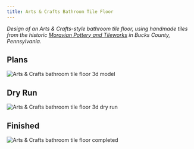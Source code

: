 ```yaml
---
title: Arts & Crafts Bathroom Tile Floor
---
```


_Design of an Arts & Crafts-style bathroom tile floor, using handmade tiles from the historic [Moravian Pottery and Tileworks](https://www.thetileworks.org/) in Bucks County, Pennsylvania._

## Plans

![Arts & Crafts bathroom tile floor 3d model](../assets/arts-and-crafts-bathroom-tile-floor/bathroom-tile-floor-expected.jpg)

## Dry Run

![Arts & Crafts bathroom tile floor 3d dry run](../assets/arts-and-crafts-bathroom-tile-floor/bathroom-tile-floor-dry-run.jpg)

## Finished

![Arts & Crafts bathroom tile floor completed](../assets/arts-and-crafts-bathroom-tile-floor/bathroom-tile-floor-actual.jpg)

